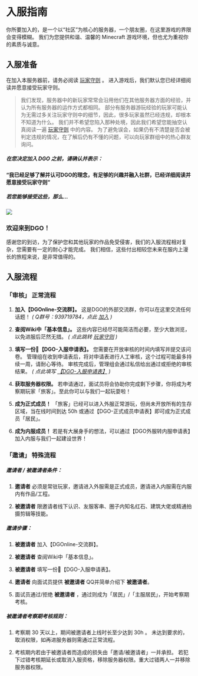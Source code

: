 <!-- docs/guide/join/guide.md -->

# 入服指南

你所要加入的，是一个以“社区”为核心的服务器，一个朋友圈，在这里游戏的界限会变得模糊。
我们为您提供和谐、温馨的 Minecraft 游戏环境，但也尤为重视你的素质与诚意。



## 入服准备

在加入本服务器前，请务必阅读 [玩家守则](basic/information/rules.md) 。
进入游戏后，我们默认您已经详细阅读并愿意接受玩家守则。

> 我们发现，服务器中的新玩家常常会沿用他们在其他服务器方面的经验，并认为所有服务器的运作方式都相同。
部分有服务器游玩经验的玩家可能认为无需过多关注玩家守则中的细节，因此，很多玩家虽然已经违规，却根本不知道为什么。
我们并不希望您陷入那种处境，因此我们希望您能抽空认真阅读一遍 [玩家守则](basic/information/rules.md) 中的内容。
为了避免误会，如果仍有不清楚是否会被判定违规的情况，在了解后仍有不懂的问题，可以向玩家群组中的热心群友询问。

##### 在您决定加入 DGO 之前，请确认并表示：

 **“我已经足够了解并认可DGO的理念，有足够的兴趣并融入社群，已经详细阅读并愿意接受玩家守则”** 

##### 若您能够接受这些，那么…

![](http://39.100.70.44:8000/images/index_rotation_pic1.jpg)

### 欢迎来到DGO！

感谢您的到访，为了保护您和其他玩家的作品免受侵害，我们的入服流程相对复杂，您需要有一定的耐心才能完成。
我们相信，这些付出相较您未来在服内上漫长的旅程来说，是非常值得的。





## 入服流程

### 「审核」 正常流程

1. **加入【DGOnline-交流群】。**
这是DGO的外部交流群，你可以在这里交流任何话题！
 *( Q群号：939719784，点此 [加入](https://jq.qq.com/?_wv=1027&k=fLYVZmGj) )*

2. **查阅Wiki中「基本信息」。**
这些内容已经尽可能简洁而必要，至少大致浏览，以免进服后茫然无措。
 *( 点此跳转 [玩家守则](basic/information/rules.md) )*

3. **填写一份📰【DGO-入服申请表】。**
您需要在开放审核的时间内填写并提交该问卷。
管理组在收到申请表后，将对申请表进行人工审核，这个过程可能最多持续一周，请耐心等待。
审核完成后，管理组会通过私信给出通过或拒绝的审核结果。
 *( 点此填写 [【DGO-入服申请表】](https://wj.qq.com/s2/5534523/a1b2/) )*

4. **获取服务器权限。**
若申请通过，面试员将会协助你完成剩下步骤，你将成为考察期玩家「旅客」。至此你可以与我们一起玩耍啦！

5. **成为正式成员！**
「旅客」已经可以进入外服正常游玩，但尚未开放所有的生存区域，当在线时间到达 50h 或通过【DGO-正式成员申请表】即可成为正式成员「居民」。

6. **成为内服成员！**
若是有大展身手的想法，可以通过【DGO外服转内服申请表】加入内服与我们一起建设世界！

### 「邀请」 特殊流程

##### 邀请者 / 被邀请者条件：

1. **邀请者** 必须是常驻玩家，邀请进入外服需是正式成员，邀请进入内服需在内服内有作品/工程。

2. **被邀请者** 限邀请者线下认识、友服客串、圈子内知名红石、建筑大佬或精通拍摄剪辑等技能。

##### 邀请步骤：

1. **被邀请者** 加入【DGOnline-交流群】。

2. **被邀请者** 查阅Wiki中「基本信息」。
   
3. **被邀请者** 填写一份📰【DGO-入服申请表】。

4. **邀请者** 向面试员提供 **被邀请者** QQ并简单介绍下 **被邀请者**。

5. 面试员通过/拒绝 **被邀请者** ，通过则成为「居民」/「主服居民」，开始考察期考核。

##### 被邀请者考察期考核规则：

1. 考察期 30 天以上，期间被邀请者上线时长至少达到 30h 。
未达到要求的，取消权限，如再进服务器则需通过正常流程。

2. 考核期内若由于被邀请者而造成的损失由「邀请/被邀请者」一并承担。
若犯下过错考核期延长或取消入服资格，移除服务器权限。重大过错两人一并移除服务器权限。

